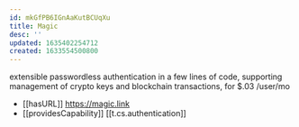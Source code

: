 ```yaml
---
id: mkGfPB6IGnAaKutBCUqXu
title: Magic
desc: ''
updated: 1635402254712
created: 1633554500800
---
```


extensible passwordless authentication in a few lines of code, supporting management of crypto keys and blockchain transactions, for $.03 /user/mo

- [[hasURL]] https://magic.link
- [[providesCapability]] [[t.cs.authentication]]  
